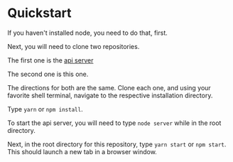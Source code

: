 # Quickstart

If you haven't installed node, you need to do that, first.

Next, you will need to clone two repositories.

The first one is the <a href="https://github.com/udacity/reactnd-project-readable-starter">api server</a>

The second one is this one.

The directions for both are the same. Clone each one, and using your favorite shell terminal, navigate to the respective installation directory.

Type `yarn` or `npm install`.

To start the api server, you will need to type `node server` while in the root directory.

Next, in the root directory for this repository, type `yarn start` or `npm start`. This should launch a new tab in a browser window.
